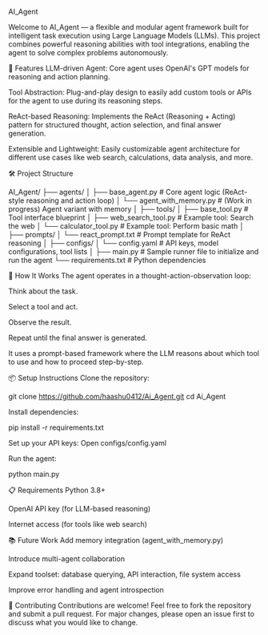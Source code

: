 AI_Agent


Welcome to AI_Agent — a flexible and modular agent framework built for intelligent task execution using Large Language Models (LLMs).
This project combines powerful reasoning abilities with tool integrations, enabling the agent to solve complex problems autonomously.

🚀 Features
LLM-driven Agent:
Core agent uses OpenAI's GPT models for reasoning and action planning.

Tool Abstraction:
Plug-and-play design to easily add custom tools or APIs for the agent to use during its reasoning steps.

ReAct-based Reasoning:
Implements the ReAct (Reasoning + Acting) pattern for structured thought, action selection, and final answer generation.

Extensible and Lightweight:
Easily customizable agent architecture for different use cases like web search, calculations, data analysis, and more.

🛠 Project Structure

AI_Agent/
├── agents/
│   ├── base_agent.py       # Core agent logic (ReAct-style reasoning and action loop)
│   └── agent_with_memory.py # (Work in progress) Agent variant with memory
│
├── tools/
│   ├── base_tool.py         # Tool interface blueprint
│   ├── web_search_tool.py   # Example tool: Search the web
│   └── calculator_tool.py   # Example tool: Perform basic math
│
├── prompts/
│   └── react_prompt.txt     # Prompt template for ReAct reasoning
│
├── configs/
│   └── config.yaml          # API keys, model configurations, tool lists
│
├── main.py                  # Sample runner file to initialize and run the agent
└── requirements.txt         # Python dependencies

🧠 How It Works
The agent operates in a thought-action-observation loop:

Think about the task.

Select a tool and act.

Observe the result.

Repeat until the final answer is generated.

It uses a prompt-based framework where the LLM reasons about which tool to use and how to proceed step-by-step.

📦 Setup Instructions
Clone the repository:

git clone https://github.com/haashu0412/Ai_Agent.git
cd Ai_Agent

Install dependencies:

pip install -r requirements.txt

Set up your API keys:
Open configs/config.yaml

Run the agent:

python main.py

📋 Requirements
Python 3.8+

OpenAI API key (for LLM-based reasoning)

Internet access (for tools like web search)

📚 Future Work
Add memory integration (agent_with_memory.py)

Introduce multi-agent collaboration

Expand toolset: database querying, API interaction, file system access

Improve error handling and agent introspection

🤝 Contributing
Contributions are welcome! Feel free to fork the repository and submit a pull request.
For major changes, please open an issue first to discuss what you would like to change.

